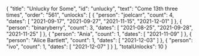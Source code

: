 {
  "title": "Unlucky for Some",
  "id": "unlucky",
  "text": "Come 13th three times",
  "order": "561",
  "unlocks": [
    {
      "person": "joelcarr",
      "count": 4,
      "dates": [
        "2021-09-17",
        "2021-09-27",
        "2021-11-15",
        "2021-12-01"
      ]
    },
    {
      "person": "binaryberry",
      "count": 3,
      "dates": [
        "2021-08-25",
        "2021-09-28",
        "2021-11-25"
      ]
    },
    {
      "person": "Ania",
      "count": 1,
      "dates": [
        "2021-11-09"
      ]
    },
    {
      "person": "Alice Bartlett",
      "count": 1,
      "dates": [
        "2021-12-03"
      ]
    },
    {
      "person": "ivo",
      "count": 1,
      "dates": [
        "2021-12-07"
      ]
    }
  ],
  "totalUnlocks": 10
}